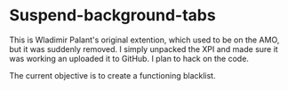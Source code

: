 Suspend-background-tabs
=======================

This is Wladimir Palant's original extention, which used to be on the AMO, but it was suddenly removed. I simply unpacked the XPI and made sure it was working an uploaded it to GitHub. I plan to hack on the code.

The current objective is to create a functioning blacklist. 
